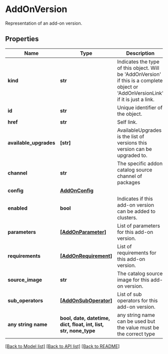 # AddOnVersion

Representation of an add-on version.

## Properties
Name | Type | Description | Notes
------------ | ------------- | ------------- | -------------
**kind** | **str** | Indicates the type of this object. Will be &#39;AddOnVersion&#39; if this is a complete object or &#39;AddOnVersionLink&#39; if it is just a link. | [optional]
**id** | **str** | Unique identifier of the object. | [optional]
**href** | **str** | Self link. | [optional]
**available_upgrades** | **[str]** | AvailableUpgrades is the list of versions this version can be upgraded to. | [optional]
**channel** | **str** | The specific addon catalog source channel of packages | [optional]
**config** | [**AddOnConfig**](AddOnConfig.md) |  | [optional]
**enabled** | **bool** | Indicates if this add-on version can be added to clusters. | [optional]
**parameters** | [**[AddOnParameter]**](AddOnParameter.md) | List of parameters for this add-on version. | [optional]
**requirements** | [**[AddOnRequirement]**](AddOnRequirement.md) | List of requirements for this add-on version. | [optional]
**source_image** | **str** | The catalog source image for this add-on version. | [optional]
**sub_operators** | [**[AddOnSubOperator]**](AddOnSubOperator.md) | List of sub operators for this add-on version. | [optional]
**any string name** | **bool, date, datetime, dict, float, int, list, str, none_type** | any string name can be used but the value must be the correct type | [optional]

[[Back to Model list]](../README.md#documentation-for-models) [[Back to API list]](../README.md#documentation-for-api-endpoints) [[Back to README]](../README.md)
